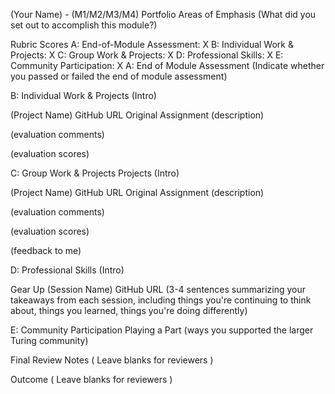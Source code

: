 (Your Name) - (M1/M2/M3/M4) Portfolio
Areas of Emphasis
(What did you set out to accomplish this module?)

Rubric Scores
A: End-of-Module Assessment: X
B: Individual Work & Projects: X
C: Group Work & Projects: X
D: Professional Skills: X
E: Community Participation: X
A: End of Module Assessment
(Indicate whether you passed or failed the end of module assessment)

B: Individual Work & Projects
(Intro)

(Project Name)
GitHub URL
Original Assignment
(description)

(evaluation comments)

(evaluation scores)

C: Group Work & Projects
Projects
(Intro)


(Project Name)
GitHub URL
Original Assignment
(description)

(evaluation comments)

(evaluation scores)

(feedback to me)

D: Professional Skills
(Intro)

Gear Up
(Session Name)
GitHub URL
(3-4 sentences summarizing your takeaways from each session, including things you're continuing to think about, things you learned, things you're doing differently)

E: Community Participation
Playing a Part
(ways you supported the larger Turing community)

Final Review
Notes
( Leave blanks for reviewers )

Outcome
( Leave blanks for reviewers )

